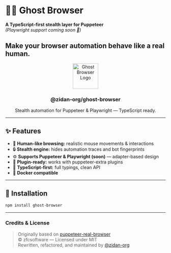 # 🕵️‍♂️ Ghost Browser

**A TypeScript-first stealth layer for Puppeteer**  
*(Playwright support coming soon 👀)*  

Make your browser automation behave like a real human.
-
<p align="center">
  <a href="https://github.com/zidan-org/ghost-browser">
    <img src="https://github.com/zidan-org.png" alt="Ghost Browser Logo" width="80" height="80" />
  </a>
  <h3 align="center">@zidan-org/ghost-browser</h3>
  <p align="center">
    Stealth automation for Puppeteer & Playwright — TypeScript ready.
  </p>
</p>

---

## ✨ Features
- 🧠 **Human-like browsing:** realistic mouse movements & interactions  
- 🔒 **Stealth engine:** hides automation traces and bot fingerprints  
- ⚙️ **Supports Puppeteer & Playwright (soon)** — adapter-based design  
- 🧩 **Plugin-ready:** works with puppeteer-extra plugins  
- 📘 **TypeScript-first:** full typings, clean API  
- 🐳 **Docker compatible**

---

## 🧰 Installation

```bash
npm install ghost-browser
````

---

### Credits & License

> Originally based on [puppeteer-real-browser](https://github.com/zfcsoftware/puppeteer-real-browser)  
> © zfcsoftware — Licensed under MIT  
> Rewritten, refactored, and maintained by [@zidan-org](https://github.com/zidan-org)
